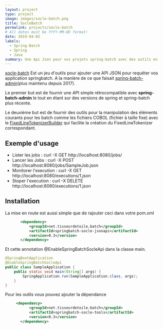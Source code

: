 ```yaml
---
layout: project
type: project
image: images/socle-batch.png
title: SocleBatch
permalink: projects/socle-batch
# All dates must be YYYY-MM-DD format!
date: 2019-04-02
labels:
  - Spring-Batch
  - Spring
  - Java
summary: Une Api Json pour vos projets spring-batch avec des outils en plus.
---
```


[socle-batch](https://github.com/tisseurdetoile/socle-batch) Est un jeu d'outils pour ajouter une API JSON pour requêter vos application springbatch. A la manière de ce que faisait [spring-batch-admin](https://github.com/spring-attic/spring-batch-admin)(plus maintenu depuis 2017).

Le premier but est de fournir une API simple rétrocompatible avec **spring-batch-admin** le tout en étant sur des versions de spring et spring-batch plus récente.

Le deuxième but est de fournir des outils pour la manipulation des éléments courants pour les batch comme les fichiers COBOL (fichier à taille fixe) avec le [FixedLineTokenizerBuilder](https://github.com/tisseurdetoile/socle-batch/blob/master/springbatch-socle-tools/src/main/java/net/tisseurdetoile/batch/socle/tools/fixedlinetokenizer/FixedLineTokenizerBuilder.java) qui facilite la création du FixedLineTokenizer correspondant.

## Exemple d'usage

- Lister les jobs : curl -X GET http://localhost:8080/jobs/
- Lancer les Jobs : curl -X POST http://localhost:8080/jobs/SampleJob.json
- Monitorer l'execution : curl -X GET http://localhost:8080/executions/1.json
- Stoper l'execution : curl -X DELETE http://localhost:8080/executions/1.json

## Installation

La mise en route est aussi simple que de rajouter ceci dans votre pom.xml

```xml
       <dependency>
           <groupId>net.tisseurdetoile.batch</groupId>
           <artifactId>springbatch-socle-jsonapi</artifactId>
           <version>0.3</version>
       </dependency>
```

Et cette annotation @EnableSpringBatchSocleApi dans la classe main.

```java
@SpringBootApplication
@EnableSpringBatchSocleApi
public class SampleApplication {
    public static void main(String[] args) {
        SpringApplication.run(SampleApplication.class, args);
    }
}
```

Pour les outils vous pouvez ajouter la dépendance

```xml
     <dependency>
           <groupId>net.tisseurdetoile.batch</groupId>
           <artifactId>springbatch-socle-tools</artifactId>
           <version>0.3</version>
       </dependency>
```
